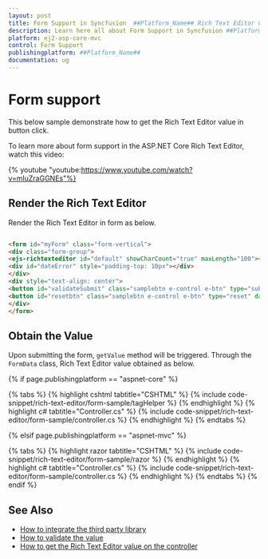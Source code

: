 ```yaml
---
layout: post
title: Form Support in Syncfusion  ##Platform_Name## Rich Text Editor Control
description: Learn here all about Form Support in Syncfusion ##Platform_Name## Rich Text Editor control of Syncfusion Essential JS 2 and more.
platform: ej2-asp-core-mvc
control: Form Support
publishingplatform: ##Platform_Name##
documentation: ug
---
```



# Form support

This below sample demonstrate how to get the Rich Text Editor value in button click.

To learn more about form support in the ASP.NET Core Rich Text Editor, watch this video:

{% youtube "youtube:https://www.youtube.com/watch?v=mluZraGGNEs"%}

## Render the Rich Text Editor

Render the Rich Text Editor in form as below.

```html

<form id="myForm" class="form-vertical">
<div class="form-group">
<ejs-richtexteditor id="default" showCharCount="true" maxLength="100"></ejs-richtexteditor>
<div id="dateError" style="padding-top: 10px"></div>
</div>
<div style="text-align: center">
<button id="validateSubmit" class="samplebtn e-control e-btn" type="submit" data-ripple="true">Submit</button>
<button id="resetbtn" class="samplebtn e-control e-btn" type="reset" data-ripple="true">Reset</button>
</div>
</form>

```

## Obtain the Value

Upon submitting the form, `getValue` method will be triggered. Through the `FormData` class, Rich Text Editor value obtained as below.

{% if page.publishingplatform == "aspnet-core" %}

{% tabs %}
{% highlight cshtml tabtitle="CSHTML" %}
{% include code-snippet/rich-text-editor/form-sample/tagHelper %}
{% endhighlight %}
{% highlight c# tabtitle="Controller.cs" %}
{% include code-snippet/rich-text-editor/form-sample/controller.cs %}
{% endhighlight %}
{% endtabs %}

{% elsif page.publishingplatform == "aspnet-mvc" %}

{% tabs %}
{% highlight razor tabtitle="CSHTML" %}
{% include code-snippet/rich-text-editor/form-sample/razor %}
{% endhighlight %}
{% highlight c# tabtitle="Controller.cs" %}
{% include code-snippet/rich-text-editor/form-sample/controller.cs %}
{% endhighlight %}
{% endtabs %}
{% endif %}



## See Also

* [How to integrate the third party library](./third-party-integration/)
* [How to validate the value](./validation/)
* [How to get the Rich Text Editor value on the controller](./how-to/render-rich-text-editor-for)
